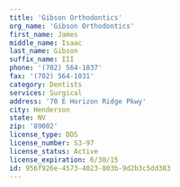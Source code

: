 ```yaml
---
title: 'Gibson Orthodontics'
org_name: 'Gibson Orthodontics'
first_name: James
middle_name: Isaac
last_name: Gibson
suffix_name: III
phone: '(702) 564-1037'
fax: '(702) 564-1031'
category: Dentists
services: Surgical
address: '70 E Horizon Ridge Pkwy'
city: Henderson
state: NV
zip: '89002'
license_type: DDS
license_number: S3-97
license_status: Active
license_expiration: 6/30/15
id: 956f926e-4573-4023-803b-9d2b3c5dd383
---
```

